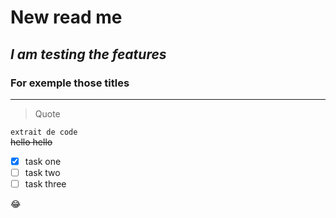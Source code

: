 # **New read me**
## *I am testing the features*
### For exemple those titles
---
> Quote
    
`extrait de code`  
~~hello hello~~  
- [x] task one  
- [ ] task two  
- [ ] task three  

:joy:  
